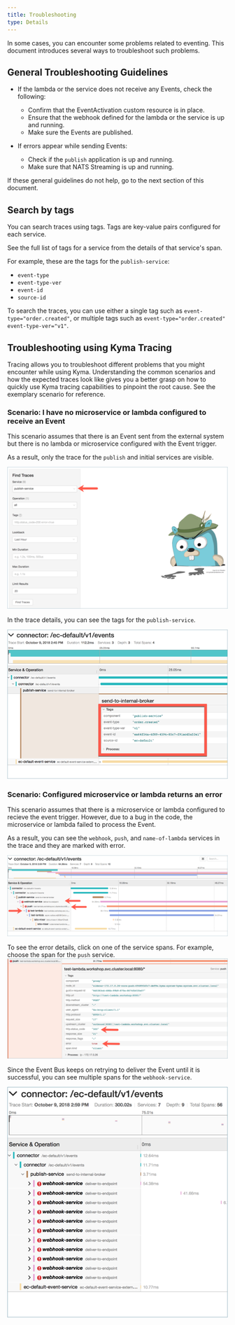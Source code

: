 ```yaml
---
title: Troubleshooting
type: Details
---
```


In some cases, you can encounter some problems related to eventing. This
document introduces several ways to troubleshoot such problems.

## General Troubleshooting Guidelines

* If the lambda or the service does not receive any Events, check the following:
  - Confirm that the EventActivation custom resource is in place.
  - Ensure that the webhook defined for the lambda or the service is up and
    running.
  - Make sure the Events are published.

* If errors appear while sending Events:
  - Check if the `publish` application is up and running.
  - Make sure that NATS Streaming is up and running.

 If these general guidelines do not help, go to the next section of this
 document.

## Search by tags
You can search traces using tags. Tags are key-value pairs configured for each service.

See the full list of tags for a service from the details of that service's span.

For example, these are the tags for the `publish-service`:
* `event-type`
* `event-type-ver`
* `event-id`
* `source-id`

To search the traces, you can use either a single tag such as `event-type="order.created"`, or multiple tags such as `event-type="order.created" event-type-ver="v1"`.

## Troubleshooting using Kyma Tracing

Tracing allows you to troubleshoot different problems that you might encounter
while using Kyma. Understanding the common scenarios and how the expected traces
look like gives you a better grasp on how to quickly use Kyma tracing
capabilities to pinpoint the root cause. See the exemplary scenario for
reference.

### Scenario: I have no microservice or lambda configured to receive an Event

This scenario assumes that there is an Event sent from the external system but
there is no lambda or microservice configured with the Event trigger.

As a result, only the trace for the `publish` and initial services are visible.

![](assets/troubleshoot-only-publish-overview.png)

In the trace details, you can see the tags for the `publish-service`.

![](assets/troubleshoot-only-publish-detail.png)

### Scenario: Configured microservice or lambda returns an error

This scenario assumes that there is a microservice or lambda configured to recieve
the event trigger. However, due to a bug in the code, the microservice or lambda 
failed to process the Event.

As a result, you can see the `webhook`, `push`, and `name-of-lambda` services in the trace and they are marked with error.

![](assets/troubleshoot-error-in-lambda.png)

To see the error details, click on one of the service spans. For example, choose the span for the `push` service.
![](assets/troubleshoot-error-in-lambda-details.png)

Since the Event Bus keeps on retrying to deliver the Event until it is successful, you 
can see multiple spans for the `webhook-service`.

![](assets/troubleshoot-error-multiple-spans.png)

